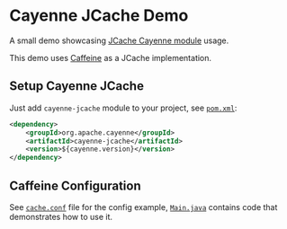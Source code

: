 # Cayenne JCache Demo

A small demo showcasing [JCache Cayenne module](https://cayenne.apache.org/docs/4.2/cayenne-guide/#ext-jcache) usage.

This demo uses [Caffeine](https://github.com/ben-manes/caffeine) as a JCache implementation.

## Setup Cayenne JCache

Just add `cayenne-jcache` module to your project, see [`pom.xml`](https://github.com/stariy95/jcache-caffeine-demo/blob/master/pom.xml):

```xml
<dependency>
    <groupId>org.apache.cayenne</groupId>
    <artifactId>cayenne-jcache</artifactId>
    <version>${cayenne.version}</version>
</dependency>
```

## Caffeine Configuration

See [`cache.conf`](https://github.com/stariy95/jcache-caffeine-demo/blob/master/src/main/resources/cache.conf) file for the config example,
[`Main.java`](https://github.com/stariy95/jcache-caffeine-demo/blob/master/src/main/java/org/apache/cayenne/demo/jcache/Main.java#L31) contains code that demonstrates how to use it.  
